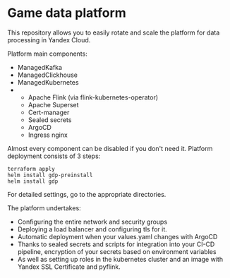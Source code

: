 # Game data platform

This repository allows you to easily rotate and scale the platform for data processing in Yandex Cloud. 

Platform main components: 
* ManagedKafka
* ManagedClickhouse 
* ManagedKubernetes
* * Apache Flink (via flink-kubernetes-operator)
  * Apache Superset
  * Cert-manager
  * Sealed secrets
  * ArgoCD
  * Ingress nginx

Almost every component can be disabled if you don't need it.
Platform deployment consists of 3 steps:
```
terraform apply
helm install gdp-preinstall
helm install gdp
```
For detailed settings, go to the appropriate directories.

The platform undertakes:
* Configuring the entire network and security groups
* Deploying a load balancer and configuring tls for it. 
* Automatic deployment when your values.yaml changes with ArgoCD
* Thanks to sealed secrets and scripts for integration into your CI-CD pipeline, encryption of your secrets based on environment variables
* As well as setting up roles in the kubernetes cluster and an image with Yandex SSL Certificate and pyflink.
